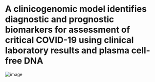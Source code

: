 # A clinicogenomic model identifies diagnostic and prognostic biomarkers for assessment of critical COVID-19 using clinical laboratory results and plasma cell-free DNA 

![image]('./results_plt/Figure.tif')

